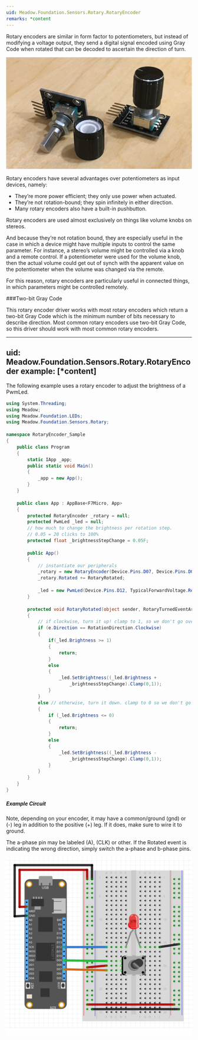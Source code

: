 ```yaml
---
uid: Meadow.Foundation.Sensors.Rotary.RotaryEncoder
remarks: *content
---
```


Rotary encoders are similar in form factor to potentiometers, but instead of modifying a voltage output, they send a digital signal encoded using Gray Code when rotated that can be decoded to ascertain the direction of turn.

![](/API_Assets/Meadow.Foundation.Sensors.Rotary.RotaryEncoder/RotaryEncoder.jpg)

Rotary encoders have several advantages over potentiometers as input devices, namely:

* They’re more power efficient; they only use power when actuated.
* They’re not rotation-bound; they spin infinitely in either direction.
* Many rotary encoders also have a built-in pushbutton.

Rotary encoders are used almost exclusively on things like volume knobs on stereos.

And because they’re not rotation bound, they are especially useful in the case in which a device might have multiple inputs to control the same parameter. For instance, a stereo’s volume might be controlled via a knob and a remote control. If a potentiometer were used for the volume knob, then the actual volume could get out of synch with the apparent value on the potentiometer when the volume was changed via the remote.

For this reason, rotary encoders are particularly useful in connected things, in which parameters might be controlled remotely.

###Two-bit Gray Code

This rotary encoder driver works with most rotary encoders which return a two-bit Gray Code which is the minimum number of bits necessary to describe direction. Most common rotary encoders use two-bit Gray Code, so this driver should work with most common rotary encoders.

---
uid: Meadow.Foundation.Sensors.Rotary.RotaryEncoder
example: [*content]
---

The following example uses a rotary encoder to adjust the brightness of a PwmLed.

```csharp
using System.Threading;
using Meadow;
using Meadow.Foundation.LEDs;
using Meadow.Foundation.Sensors.Rotary;

namespace RotaryEncoder_Sample
{
    public class Program
    {
        static IApp _app; 
        public static void Main()
        {
            _app = new App();
        }
    }
    
    public class App : AppBase<F7Micro, App>
    {
        protected RotaryEncoder _rotary = null;
        protected PwmLed _led = null;
        // how much to change the brightness per rotation step. 
        // 0.05 = 20 clicks to 100%
        protected float _brightnessStepChange = 0.05F; 

        public App()
        {
            // instantiate our peripherals
            _rotary = new RotaryEncoder(Device.Pins.D07, Device.Pins.D09);
            _rotary.Rotated += RotaryRotated;

            _led = new PwmLed(Device.Pins.D12, TypicalForwardVoltage.Red);
        }

        protected void RotaryRotated(object sender, RotaryTurnedEventArgs e)
        {
            // if clockwise, turn it up! clamp to 1, so we don't go over.
            if (e.Direction == RotationDirection.Clockwise)
            {
                if(_led.Brightness >= 1) 
                {
                    return;
                } 
                else 
                {
                    _led.SetBrightness((_led.Brightness + 
                        _brightnessStepChange).Clamp(0,1));
                }
            } 
            else // otherwise, turn it down. clamp to 0 so we don't go below. 
            { 
                if (_led.Brightness <= 0) 
                {
                    return;
                } 
                else 
                {
                    _led.SetBrightness((_led.Brightness - 
                        _brightnessStepChange).Clamp(0,1));
                }
            }
        }
    }
}
```

##### Example Circuit

Note, depending on your encoder, it may have a common/ground (gnd) or (-) leg in addition to the positive (+) leg. If it does, make sure to wire it to ground.

The a-phase pin may be labeled (A), (CLK) or other. If the Rotated event is indicating the wrong direction, simply switch the a-phase and b-phase pins.

![](/API_Assets/Meadow.Foundation.Sensors.Rotary.RotaryEncoder/RotaryEncoder.svg)